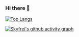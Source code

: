 ### Hi there 👋

[![Top Langs](https://github-readme-stats.vercel.app/api/top-langs/?username=Skyfrei&layout=donut)](https://github.com/anuraghazra/github-readme-stats)


[![Skyfrei's github activity graph](https://github-readme-activity-graph.vercel.app/graph?username=Skyfrei&theme=default)](https://github.com/Skyfrei/github-readme-activity-graph)

